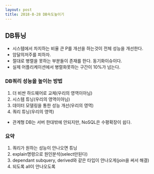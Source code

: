 ```yaml
---
layout: post
title: 2018-8-28 DB속도높이기
---
```

## DB튜닝

- 시스템에서 차지하는 비율 큰 P를 개선을 하는것이 전체 성능을 개선한다.
- 암달의저주를 피하자.
- 절대로 병렬을 못하는 부분들이 존재를 한다. 동기화이슈이다.
- 실제 어플리케이션에서 병렬화못하는 구간이 10%가 넘는다.


### DB쿼리 성능을 높이는 방법

1. 더 비싼 하드웨어로 교체(우리의 영역이아님)
2. 시스템 튜닝(우리의 영역이아님)
3. 데이터 모델링을 통한 성능 개선(우리의 영역)
4. 쿼리 튜닝(우리의 영역)


- 관계형 DB는 서버 한대밖에 안되지만, NoSQL은 수평확장이 쉽다.



### 요약

1. 쿼리가 원하는 성능이 안나오면 튜닝
2. explain명령으로 원인분석(select만된다)
3. dependant subquery, derived와 같은 타입이 안나오게(join을 써서 해결)
4. 되도록 all이 안나오도록
